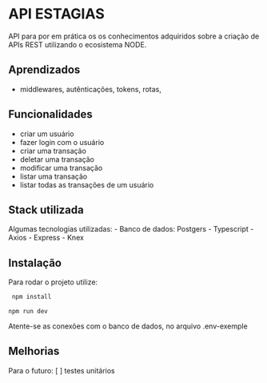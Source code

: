 
# API ESTAGIAS
API para por em prática os os conhecimentos adquiridos sobre a criação de APIs REST utilizando o ecosistema NODE.







## Aprendizados

- middlewares, autênticações, tokens, rotas, 
## Funcionalidades

- criar um usuário
- fazer login com o usuário 
- criar uma transação
- deletar uma transação
- modificar uma transação
- listar uma transação
- listar todas as transações de um usuário


## Stack utilizada

Algumas tecnologias utilizadas:
    - Banco de dados: Postgers
    - Typescript
        - Axios
        - Express
        - Knex
## Instalação

Para rodar o projeto utilize: 
```bash
 npm install
```
   
    npm run dev

Atente-se as conexões com o banco de dados, no arquivo .env-exemple
## Melhorias
Para o futuro:
[ ] testes unitários
